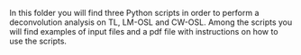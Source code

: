 In this folder you will find three Python scripts in order to perform a deconvolution analysis on TL, LM-OSL and CW-OSL.
Among the scripts you will find examples of input files and a pdf file with instructions on how to use the scripts.
